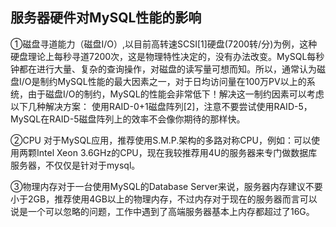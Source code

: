 ## 服务器硬件对MySQL性能的影响

①磁盘寻道能力（磁盘I/O）,以目前高转速SCSI[1]硬盘(7200转/分)为例，这种硬盘理论上每秒寻道7200次，这是物理特性决定的，没有办法改变。MySQL每秒钟都在进行大量、复杂的查询操作，对磁盘的读写量可想而知。所以，通常认为磁盘I/O是制约MySQL性能的最大因素之一，对于日均访问量在100万PV以上的系统，由于磁盘I/O的制约，MySQL的性能会非常低下！解决这一制约因素可以考虑以下几种解决方案： 使用RAID-0+1磁盘阵列[2]，注意不要尝试使用RAID-5，MySQL在RAID-5磁盘阵列上的效率不会像你期待的那样快。

②CPU 对于MySQL应用，推荐使用S.M.P.架构的多路对称CPU，例如：可以使用两颗Intel Xeon 3.6GHz的CPU，现在我较推荐用4U的服务器来专门做数据库服务器，不仅仅是针对于mysql。

③物理内存对于一台使用MySQL的Database Server来说，服务器内存建议不要小于2GB，推荐使用4GB以上的物理内存，不过内存对于现在的服务器而言可以说是一个可以忽略的问题，工作中遇到了高端服务器基本上内存都超过了16G。

 





